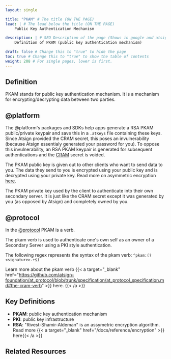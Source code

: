 ```yaml
---
layout: single

title: "PKAM" # The title (ON THE PAGE)
lead: | # The lead below the title (ON THE PAGE)
    Public Key Authentication Mechanism

description: | # SEO Description of the page (Shows in google and atsign.dev search)
    Definition of PKAM (public key authentication mechanism)

draft: false # Change this to "true" to hide the page
toc: true # Change this to "true" to show the table of contents
weight: 208 # For single pages, lower is first.
---
```


## Definition
 PKAM stands for public key authentication mechanism. It is a mechanism for encrypting/decrypting data between two parties.

## @platform

The @platform's packages and SDKs help apps generate a RSA PKAM public/private keypair and save this in a `.atKeys` file containing these keys. Since Atsign provided the CRAM secret, this poses an invulnerability (because Atsign essentialy generated your password for you). To oppose this invulnerability, an RSA PKAM keypair is generated for subsequent authentications and the [CRAM](/docs/reference/cram) secret is voided. 

The PKAM public key is given out to other clients who want to send data to you. The data they send to you is encrypted using your public key and is decrypted using your private key. Read more on asymmetric encryption [here](/docs/reference/encryption).

The PKAM private key used by the client to authenticate into their own secondary server. It is just like the CRAM secret except it was generated by you (as opposed by Atsign) and completely owned by you. 

## @protocol

In the [@protocol](/docs/atplatform/specification) PKAM is a verb.

The pkam verb is used to authenticate one's own self as an owner of a Secondary Server using a PKI style authentication.

The following regex represents the syntax of the pkam verb: `^pkam:(?<signature>.+$)`

Learn more about the pkam verb {{< a target="_blank" href="https://github.com/atsign-foundation/at_protocol/blob/trunk/specification/at_protocol_specification.md#the-cram-verb" >}} here. {{< /a >}}

## Key Definitions
- **PKAM**: public key authentication mechanism
- **PKI**: public key infrastructure
- **RSA**: "Rivest-Shamir-Aldeman" is an assymetric encryption algorithm. Read more {{< a target="_blank" href="/docs/reference/encryption" >}} here{{< /a >}}

## Related Resources

